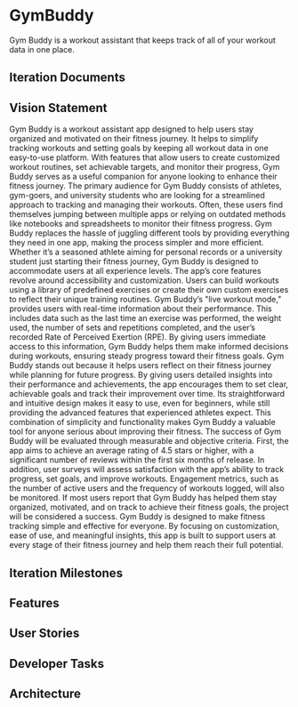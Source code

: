 # GymBuddy

Gym Buddy is a workout assistant that keeps track of all of your workout data in one place.

## Iteration Documents

## Vision Statement
Gym Buddy is a workout assistant app designed to help users stay organized and motivated on their fitness journey. It helps to simplify tracking workouts and setting goals by keeping all workout data in one easy-to-use platform. With features that allow users to create customized workout routines, set achievable targets, and monitor their progress, Gym Buddy serves as a useful companion for anyone looking to enhance their fitness journey. 
The primary audience for Gym Buddy consists of athletes, gym-goers, and university students who are looking for a streamlined approach to tracking and managing their workouts. Often, these users find themselves jumping between multiple apps or relying on outdated methods like notebooks and spreadsheets to monitor their fitness progress. Gym Buddy replaces the hassle of juggling different tools by providing everything they need in one app, making the process simpler and more efficient. Whether it’s a seasoned athlete aiming for personal records or a university student just starting their fitness journey, Gym Buddy is designed to accommodate users at all experience levels. 
The app’s core features revolve around accessibility and customization. Users can build workouts using a library of predefined exercises or create their own custom exercises to reflect their unique training routines. Gym Buddy’s "live workout mode," provides users with real-time information about their performance. This includes data such as the last time an exercise was performed, the weight used, the number of sets and repetitions completed, and the user’s recorded Rate of Perceived Exertion (RPE). By giving users immediate access to this information, Gym Buddy helps them make informed decisions during workouts, ensuring steady progress toward their fitness goals. 
Gym Buddy stands out because it helps users reflect on their fitness journey while planning for future progress. By giving users detailed insights into their performance and achievements, the app encourages them to set clear, achievable goals and track their improvement over time. Its straightforward and intuitive design makes it easy to use, even for beginners, while still providing the advanced features that experienced athletes expect. This combination of simplicity and functionality makes Gym Buddy a valuable tool for anyone serious about improving their fitness. 
The success of Gym Buddy will be evaluated through measurable and objective criteria. First, the app aims to achieve an average rating of 4.5 stars or higher, with a significant number of reviews within the first six months of release. In addition, user surveys will assess satisfaction with the app’s ability to track progress, set goals, and improve workouts. Engagement metrics, such as the number of active users and the frequency of workouts logged, will also be monitored. If most users report that Gym Buddy has helped them stay organized, motivated, and on track to achieve their fitness goals, the project will be considered a success. 
Gym Buddy is designed to make fitness tracking simple and effective for everyone. By focusing on customization, ease of use, and meaningful insights, this app is built to support users at every stage of their fitness journey and help them reach their full potential. 


## Iteration Milestones

## Features

## User Stories

## Developer Tasks

## Architecture

